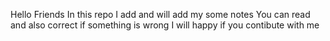 Hello Friends 
In this repo I add and will add my some notes
You can read and also correct if something is wrong
I will happy if you contibute with me
